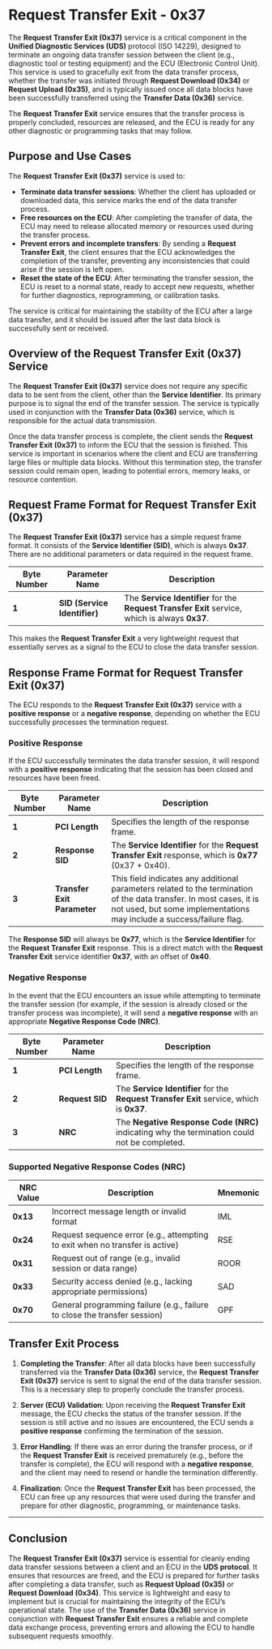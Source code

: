 

# Request Transfer Exit - 0x37

The **Request Transfer Exit (0x37)** service is a critical component in the **Unified Diagnostic Services (UDS)** protocol (ISO 14229), designed to terminate an ongoing data transfer session between the client (e.g., diagnostic tool or testing equipment) and the ECU (Electronic Control Unit). This service is used to gracefully exit from the data transfer process, whether the transfer was initiated through **Request Download (0x34)** or **Request Upload (0x35)**, and is typically issued once all data blocks have been successfully transferred using the **Transfer Data (0x36)** service.

The **Request Transfer Exit** service ensures that the transfer process is properly concluded, resources are released, and the ECU is ready for any other diagnostic or programming tasks that may follow.

## **Purpose and Use Cases**

The **Request Transfer Exit (0x37)** service is used to:
- **Terminate data transfer sessions**: Whether the client has uploaded or downloaded data, this service marks the end of the data transfer process.
- **Free resources on the ECU**: After completing the transfer of data, the ECU may need to release allocated memory or resources used during the transfer process.
- **Prevent errors and incomplete transfers**: By sending a **Request Transfer Exit**, the client ensures that the ECU acknowledges the completion of the transfer, preventing any inconsistencies that could arise if the session is left open.
- **Reset the state of the ECU**: After terminating the transfer session, the ECU is reset to a normal state, ready to accept new requests, whether for further diagnostics, reprogramming, or calibration tasks.

The service is critical for maintaining the stability of the ECU after a large data transfer, and it should be issued after the last data block is successfully sent or received.

## **Overview of the Request Transfer Exit (0x37) Service**

The **Request Transfer Exit (0x37)** service does not require any specific data to be sent from the client, other than the **Service Identifier**. Its primary purpose is to signal the end of the transfer session. The service is typically used in conjunction with the **Transfer Data (0x36)** service, which is responsible for the actual data transmission.

Once the data transfer process is complete, the client sends the **Request Transfer Exit (0x37)** to inform the ECU that the session is finished. This service is important in scenarios where the client and ECU are transferring large files or multiple data blocks. Without this termination step, the transfer session could remain open, leading to potential errors, memory leaks, or resource contention.

## **Request Frame Format for Request Transfer Exit (0x37)**

The **Request Transfer Exit (0x37)** service has a simple request frame format. It consists of the **Service Identifier (SID)**, which is always **0x37**. There are no additional parameters or data required in the request frame.

| **Byte Number** | **Parameter Name**          | **Description**                                                      |
|-----------------|-----------------------------|----------------------------------------------------------------------|
| **1**           | **SID (Service Identifier)**| The **Service Identifier** for the **Request Transfer Exit** service, which is always **0x37**. |

This makes the **Request Transfer Exit** a very lightweight request that essentially serves as a signal to the ECU to close the data transfer session.

## **Response Frame Format for Request Transfer Exit (0x37)**

The ECU responds to the **Request Transfer Exit (0x37)** service with a **positive response** or a **negative response**, depending on whether the ECU successfully processes the termination request.

### **Positive Response**

If the ECU successfully terminates the data transfer session, it will respond with a **positive response** indicating that the session has been closed and resources have been freed.

| **Byte Number** | **Parameter Name**           | **Description**                                                                                       |
|-----------------|------------------------------|-------------------------------------------------------------------------------------------------------|
| **1**           | **PCI Length**                | Specifies the length of the response frame.                                                           |
| **2**           | **Response SID**              | The **Service Identifier** for the **Request Transfer Exit** response, which is **0x77** (0x37 + 0x40).|
| **3**           | **Transfer Exit Parameter**  | This field indicates any additional parameters related to the termination of the data transfer. In most cases, it is not used, but some implementations may include a success/failure flag. |

The **Response SID** will always be **0x77**, which is the **Service Identifier** for the **Request Transfer Exit** response. This is a direct match with the **Request Transfer Exit** service identifier **0x37**, with an offset of **0x40**.

### **Negative Response**

In the event that the ECU encounters an issue while attempting to terminate the transfer session (for example, if the session is already closed or the transfer process was incomplete), it will send a **negative response** with an appropriate **Negative Response Code (NRC)**.

| **Byte Number** | **Parameter Name**           | **Description**                                                                                       |
|-----------------|------------------------------|-------------------------------------------------------------------------------------------------------|
| **1**           | **PCI Length**                | Specifies the length of the response frame.                                                           |
| **2**           | **Request SID**               | The **Service Identifier** for the **Request Transfer Exit** service, which is **0x37**.              |
| **3**           | **NRC**                       | The **Negative Response Code (NRC)** indicating why the termination could not be completed.           |

### **Supported Negative Response Codes (NRC)**

| **NRC Value** | **Description**                                                | **Mnemonic** |
|---------------|----------------------------------------------------------------|--------------|
| **0x13**      | Incorrect message length or invalid format                    | IML          |
| **0x24**      | Request sequence error (e.g., attempting to exit when no transfer is active) | RSE          |
| **0x31**      | Request out of range (e.g., invalid session or data range)    | ROOR         |
| **0x33**      | Security access denied (e.g., lacking appropriate permissions) | SAD          |
| **0x70**      | General programming failure (e.g., failure to close the transfer session) | GPF          |

## **Transfer Exit Process**

1. **Completing the Transfer**: After all data blocks have been successfully transferred via the **Transfer Data (0x36)** service, the **Request Transfer Exit (0x37)** service is sent to signal the end of the data transfer session. This is a necessary step to properly conclude the transfer process.
   
2. **Server (ECU) Validation**: Upon receiving the **Request Transfer Exit** message, the ECU checks the status of the transfer session. If the session is still active and no issues are encountered, the ECU sends a **positive response** confirming the termination of the session.

3. **Error Handling**: If there was an error during the transfer process, or if the **Request Transfer Exit** is received prematurely (e.g., before the transfer is complete), the ECU will respond with a **negative response**, and the client may need to resend or handle the termination differently.

4. **Finalization**: Once the **Request Transfer Exit** has been processed, the ECU can free up any resources that were used during the transfer and prepare for other diagnostic, programming, or maintenance tasks.

---

## **Conclusion**

The **Request Transfer Exit (0x37)** service is essential for cleanly ending data transfer sessions between a client and an ECU in the **UDS protocol**. It ensures that resources are freed, and the ECU is prepared for further tasks after completing a data transfer, such as **Request Upload (0x35)** or **Request Download (0x34)**. This service is lightweight and easy to implement but is crucial for maintaining the integrity of the ECU’s operational state. The use of the **Transfer Data (0x36)** service in conjunction with **Request Transfer Exit** ensures a reliable and complete data exchange process, preventing errors and allowing the ECU to handle subsequent requests smoothly.